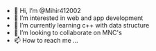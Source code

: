 - 👋 Hi, I’m @Mihir412002
- 👀 I’m interested in web and app development
- 🌱 I’m currently learning c++ with data structure
- 💞️ I’m looking to collaborate on MNC's
- 📫 How to reach me ...

<!---
Mihir412002/Mihir412002 is a ✨ special ✨ repository because its `README.md` (this file) appears on your GitHub profile.
You can click the Preview link to take a look at your changes.
--->
